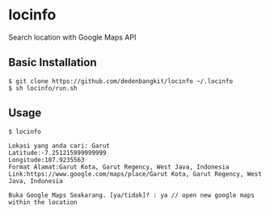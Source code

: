 # locinfo
Search location with Google Maps API

## Basic Installation

```
$ git clone https://github.com/dedenbangkit/locinfo ~/.locinfo
$ sh locinfo/run.sh
```
## Usage

```
$ locinfo

Lokasi yang anda cari: Garut
Latitude:-7.251215999999999
Longitude:107.9235563
Format Alamat:Garut Kota, Garut Regency, West Java, Indonesia
Link:https://www.google.com/maps/place/Garut Kota, Garut Regency, West Java, Indonesia

Buka Google Maps Seakarang. [ya/tidak]? : ya // open new google maps within the location
```
